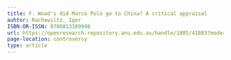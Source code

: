 ```yaml
---
title: F. Wood's did Marco Polo go to China? A critical appraisal
auhtor: Rachewiltz, Igor
ISBN-OR-ISSN: 9780813389998
url: https://openresearch-repository.anu.edu.au/handle/1885/41883?mode=full
page-location: controversy
type: article
---
```

